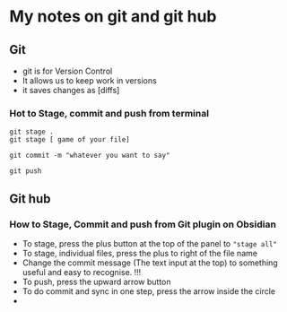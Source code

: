 # My notes on git and git hub

## Git
- git is for Version Control
- It allows us to keep work in versions
- it saves changes as [diffs]

### Hot to Stage, commit and push from terminal


``` shell
git stage . 
git stage [ game of your file]

git commit -m "whatever you want to say"

git push

```

## Git hub
### How to Stage, Commit and push from Git plugin on Obsidian

- To stage, press the plus button at the top of the panel to `"stage all"`
- To stage, individual files, press the plus to right of the file name
- Change the commit message (The text input at the top) to something useful and easy to recognise. !!!
- To push, press the upward arrow button
- To do commit and sync in one step, press the arrow inside the circle
-
